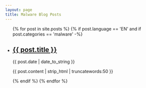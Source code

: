 ```yaml
---
layout: page
title: Malware Blog Posts
---
```


<ul >
    {% for post in site.posts %}
      {% if post.language == 'EN' and if post.categories == 'malware' -%}
        <li>
            <h2><a href="{{ post.url | prepend: site.baseurl | replace: '//', '/' }}">{{ post.title }}</a></h2>
            <time datetime="{{ post.date | date_to_xmlschema }}">{{ post.date | date_to_string }}</time>
            <p>{{ post.content | strip_html | truncatewords:50 }}</p>
        </li>
      {% endif %}
    {% endfor %}
</ul>
